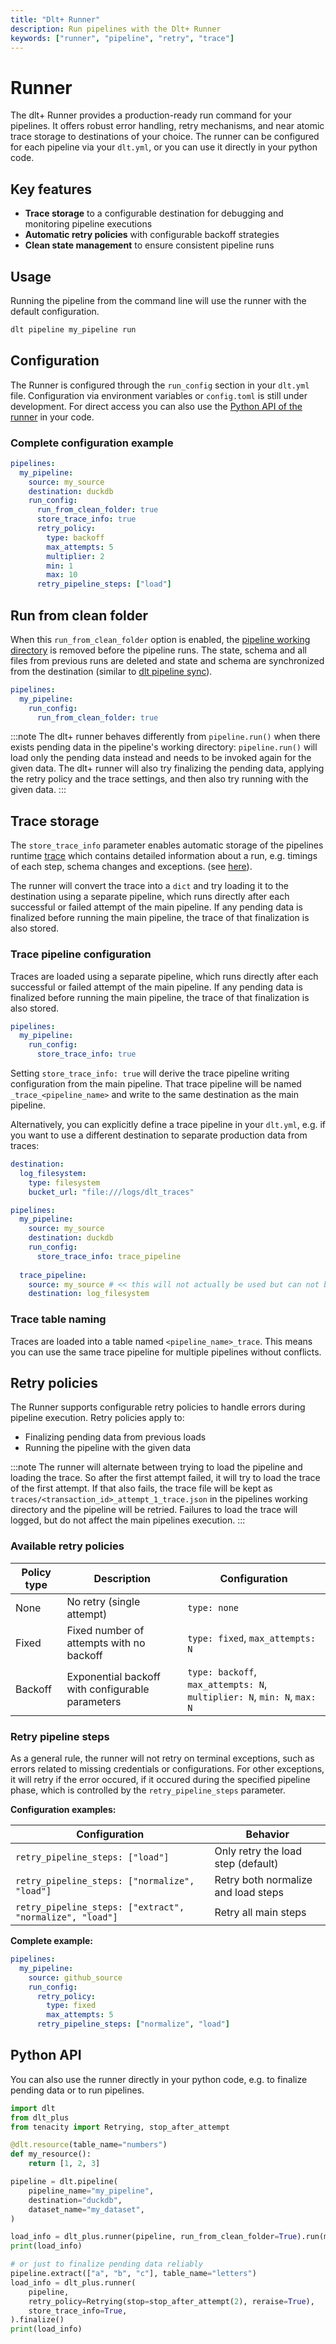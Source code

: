 ```yaml
---
title: "Dlt+ Runner"
description: Run pipelines with the Dlt+ Runner
keywords: ["runner", "pipeline", "retry", "trace"]
---
```

# Runner


The dlt+ Runner provides a production-ready run command for your pipelines. It offers robust error handling, retry mechanisms, and 
near atomic trace storage to destinations of your choice.
The runner can be configured for each pipeline via your `dlt.yml`, or you can use it directly
in your python code.

## Key features

- **Trace storage** to a configurable destination for debugging and monitoring pipeline executions
- **Automatic retry policies** with configurable backoff strategies
- **Clean state management** to ensure consistent pipeline runs

## Usage

Running the pipeline from the command line will use the runner with the default configuration.

```sh
dlt pipeline my_pipeline run
```

## Configuration

The Runner is configured through the `run_config` section in your `dlt.yml` file.
Configuration via environment variables or `config.toml` is still under development. For direct access
you can also use the [Python API of the runner](../features/pipeline-runner.md#python-api) in your code.

### Complete configuration example

```yaml
pipelines:
  my_pipeline:
    source: my_source
    destination: duckdb
    run_config:
      run_from_clean_folder: true
      store_trace_info: true
      retry_policy:
        type: backoff
        max_attempts: 5
        multiplier: 2
        min: 1
        max: 10
      retry_pipeline_steps: ["load"]
```

## Run from clean folder

When this `run_from_clean_folder` option is enabled, the [pipeline working directory](docs/general-usage/pipeline#pipeline-working-directory) 
is removed before the pipeline runs. The state, schema and
all files from previous runs are deleted and state and schema are synchronized from the destination (similar to
[dlt pipeline sync](../reference/command-line-interface.md#dlt-pipeline-sync)).


```yaml
pipelines:
  my_pipeline:
    run_config:
      run_from_clean_folder: true
```

:::note
The dlt+ runner behaves differently from `pipeline.run()` when there exists pending data in the pipeline's working directory:
`pipeline.run()` will load only the pending data instead and needs to be invoked again for the given data.
The dlt+ runner will also try finalizing the pending data, applying the retry policy and the trace settings, and then also
try running with the given data.
:::


## Trace storage

The `store_trace_info` parameter enables automatic storage of the pipelines runtime
[trace](https://github.com/dlt-hub/dlt/blob/273420b2574a518a7488443253ab1e0971b136e8/dlt/pipeline/trace.py#L126)
which contains detailed information about a run, e.g. timings of each step, schema changes and exceptions. (see
[here](../running-in-production/running#inspect-and-save-the-load-info-and-trace)).

The runner will convert the trace into a `dict` and try loading it to the destination using a separate pipeline,
which runs directly after each successful or failed attempt of the main pipeline.
If any pending data is finalized before running the main pipeline, the trace of that finalization is also stored.


### Trace pipeline configuration

Traces are loaded using a separate pipeline, which runs directly after each successful or failed attempt of the main pipeline.
If any pending data is finalized before running the main pipeline, the trace of that finalization is also stored.

```yaml
pipelines:
  my_pipeline:
    run_config:
      store_trace_info: true
```
Setting `store_trace_info: true` will derive the trace pipeline writing configuration from the main pipeline.
That trace pipeline will be named `_trace_<pipeline_name>` and write to the same destination as the main pipeline.

Alternatively, you can explicitly define a trace pipeline in your `dlt.yml`, e.g. if you want 
to use a different destination to separate production data from traces:

```yaml
destination:
  log_filesystem:
    type: filesystem
    bucket_url: "file:///logs/dlt_traces"

pipelines:
  my_pipeline:
    source: my_source
    destination: duckdb
    run_config:
      store_trace_info: trace_pipeline
    
  trace_pipeline:
    source: my_source # << this will not actually be used but can not be empty
    destination: log_filesystem
```

### Trace table naming

Traces are loaded into a table named `<pipeline_name>_trace`. This means you can use the same trace pipeline for 
multiple pipelines without conflicts.

## Retry policies

The Runner supports configurable retry policies to handle errors during pipeline execution. Retry policies apply to:

- Finalizing pending data from previous loads
- Running the pipeline with the given data

:::note
The runner will alternate between trying to load the pipeline and loading the trace. So after the
first attempt failed, it will try to load the trace of the first attempt. If that also fails, the
trace file will be kept as `traces/<transaction_id>_attempt_1_trace.json` in the pipelines
working directory and the pipeline will be retried. Failures to load the trace will logged, but
do not affect the main pipelines execution.
:::

### Available retry policies

| Policy type | Description | Configuration |
|-------------|-------------|---------------|
| None | No retry (single attempt) | `type: none` |
| Fixed | Fixed number of attempts with no backoff | `type: fixed`, `max_attempts: N` |
| Backoff | Exponential backoff with configurable parameters | `type: backoff`, `max_attempts: N`, `multiplier: N`, `min: N`, `max: N` |


### Retry pipeline steps

As a general rule, the runner will not retry on terminal exceptions, such as errors related to 
missing credentials or configurations. For other exceptions, it will retry if the error occured, if it 
occured during the specified pipeline phase, which is controlled by the `retry_pipeline_steps` parameter.

**Configuration examples:**

| Configuration | Behavior |
|---------------|----------|
| `retry_pipeline_steps: ["load"]` | Only retry the load step (default) |
| `retry_pipeline_steps: ["normalize", "load"]` | Retry both normalize and load steps |
| `retry_pipeline_steps: ["extract", "normalize", "load"]` | Retry all main steps |

**Complete example:**
```yaml
pipelines:
  my_pipeline:
    source: github_source
    run_config:
      retry_policy:
        type: fixed
        max_attempts: 5
      retry_pipeline_steps: ["normalize", "load"]
```

## Python API

You can also use the runner directly in your python code, e.g. to finalize pending data or to run pipelines.

```py
import dlt
from dlt_plus
from tenacity import Retrying, stop_after_attempt

@dlt.resource(table_name="numbers")
def my_resource():
    return [1, 2, 3]

pipeline = dlt.pipeline(
    pipeline_name="my_pipeline",
    destination="duckdb",
    dataset_name="my_dataset",
)

load_info = dlt_plus.runner(pipeline, run_from_clean_folder=True).run(my_resource(), write_disposition="append")
print(load_info)

# or just to finalize pending data reliably
pipeline.extract(["a", "b", "c"], table_name="letters")
load_info = dlt_plus.runner(
    pipeline, 
    retry_policy=Retrying(stop=stop_after_attempt(2), reraise=True),
    store_trace_info=True,
).finalize()
print(load_info)
```

